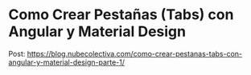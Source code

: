 # Como Crear Pestañas (Tabs) con Angular y Material Design 
Post: https://blog.nubecolectiva.com/como-crear-pestanas-tabs-con-angular-y-material-design-parte-1/ 
